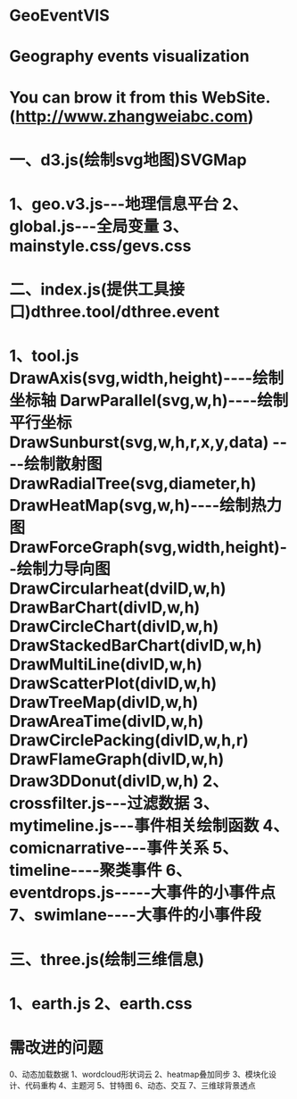 # GeoEventVIS
Geography events visualization
======================
You can brow it from this WebSite.
(http://www.zhangweiabc.com)
======================
一、d3.js(绘制svg地图)SVGMap
======================
1、geo.v3.js---地理信息平台
2、global.js---全局变量
3、mainstyle.css/gevs.css
======================
二、index.js(提供工具接口)dthree.tool/dthree.event
======================
1、tool.js
	DrawAxis(svg,width,height)----绘制坐标轴
	DarwParallel(svg,w,h)----绘制平行坐标
	DrawSunburst(svg,w,h,r,x,y,data) ----绘制散射图
	DrawRadialTree(svg,diameter,h)
	DrawHeatMap(svg,w,h)----绘制热力图
	DrawForceGraph(svg,width,height)--绘制力导向图
	DrawCircularheat(dviID,w,h)
	DrawBarChart(divID,w,h)
	DrawCircleChart(divID,w,h)
	DrawStackedBarChart(divID,w,h)
	DrawMultiLine(divID,w,h)
	DrawScatterPlot(divID,w,h)
	DrawTreeMap(divID,w,h)
	DrawAreaTime(divID,w,h)
	DrawCirclePacking(divID,w,h,r)
	DrawFlameGraph(divID,w,h)
	Draw3DDonut(divID,w,h)
2、crossfilter.js---过滤数据
3、mytimeline.js---事件相关绘制函数
4、comicnarrative---事件关系
5、timeline----聚类事件
6、eventdrops.js-----大事件的小事件点
7、swimlane----大事件的小事件段
======================
三、three.js(绘制三维信息)
======================
1、earth.js
2、earth.css
======================
需改进的问题
======================
0、动态加载数据
1、wordcloud形状词云
2、heatmap叠加同步
3、模块化设计、代码重构
4、主题河
5、甘特图
6、动态、交互
7、三维球背景透点
